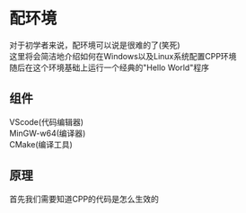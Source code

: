 # 配环境

对于初学者来说，配环境可以说是很难的了(笑死)  
这里将会简洁地介绍如何在Windows以及Linux系统配置CPP环境  
随后在这个环境基础上运行一个经典的"Hello World"程序  


## 组件

VScode(代码编辑器)  
MinGW-w64(编译器)  
CMake(编译工具)  


## 原理

首先我们需要知道CPP的代码是怎么生效的  